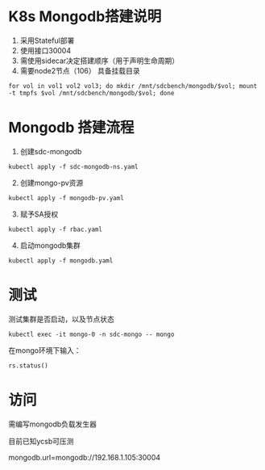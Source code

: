 # K8s Mongodb搭建说明
1. 采用Stateful部署
2. 使用接口30004
3. 需使用sidecar决定搭建顺序（用于声明生命周期）
4. 需要node2节点（106） 具备挂载目录

```
for vol in vol1 vol2 vol3; do mkdir /mnt/sdcbench/mongodb/$vol; mount -t tmpfs $vol /mnt/sdcbench/mongodb/$vol; done
```

# Mongodb 搭建流程
1. 创建sdc-mongodb
```
kubectl apply -f sdc-mongodb-ns.yaml
```
2. 创建mongo-pv资源
```
kubectl apply -f mongodb-pv.yaml
```
3. 赋予SA授权
```
kubectl apply -f rbac.yaml
```
4. 启动mongodb集群
```
kubectl apply -f mongodb.yaml
```

# 测试
测试集群是否启动，以及节点状态
```
kubectl exec -it mongo-0 -n sdc-mongo -- mongo
```
在mongo环境下输入：
```
rs.status()
```

# 访问

需编写mongodb负载发生器

目前已知ycsb可压测

mongodb.url=mongodb://192.168.1.105:30004